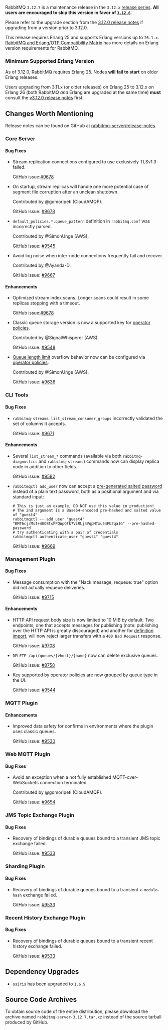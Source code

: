 RabbitMQ `3.12.7` is a maintenance release in the `3.12.x` [release series](https://www.rabbitmq.com/versions.html).
**All users are encouraged to skip this version in favor of [`3.12.6`](https://github.com/rabbitmq/rabbitmq-server/releases/tag/v3.12.6)**.

Please refer to the upgrade section from the [3.12.0 release notes](https://github.com/rabbitmq/rabbitmq-server/releases/tag/v3.12.0)
if upgrading from a version prior to 3.12.0.

This release requires Erlang 25 and supports Erlang versions up to `26.1.x`.
[RabbitMQ and Erlang/OTP Compatibility Matrix](https://www.rabbitmq.com/which-erlang.html) has more details on
Erlang version requirements for RabbitMQ.


### Minimum Supported Erlang Version

As of 3.12.0, RabbitMQ requires Erlang 25. Nodes **will fail to start** on older Erlang releases.

Users upgrading from 3.11.x (or older releases) on Erlang 25 to 3.12.x on Erlang 26
(both RabbitMQ *and* Erlang are upgraded at the same time) **must** consult
the [v3.12.0 release notes](https://github.com/rabbitmq/rabbitmq-server/releases/tag/v3.12.0) first.


## Changes Worth Mentioning

Release notes can be found on GitHub at [rabbitmq-server/release-notes](https://github.com/rabbitmq/rabbitmq-server/tree/v3.12.x/release-notes).


### Core Server

#### Bug Fixes

 * Stream replication connections configured to use exclusively TLSv1.3 failed.

   GitHub issue:[#9678](https://github.com/rabbitmq/rabbitmq-server/pull/9678)

 * On startup, stream replicas will handle one more potential case of segment file corruption
   after an unclean shutdown.

   Contributed by @gomoripeti (CloudAMQP).

   GitHub issue: [#9678](https://github.com/rabbitmq/rabbitmq-server/pull/9678)

 * `default_policies.*.queue_pattern` definition in `rabbitmq.conf` was incorrectly parsed.

   Contributed by @SimonUnge (AWS).

   GitHub issue: [#9545](https://github.com/rabbitmq/rabbitmq-server/pull/9545)

 * Avoid log noise when inter-node connections frequently fail and recover.

   Contributed by @Ayanda-D.

   GitHub issue: [#9667](https://github.com/rabbitmq/rabbitmq-server/pull/9667)

#### Enhancements

 * Optimized stream index scans. Longer scans could result in some replicas stopping
   with a timeout.

   GitHub issue:[#9678](https://github.com/rabbitmq/rabbitmq-server/pull/9678)

 * Classic queue storage version is now a supported key for [operator policies](https://rabbitmq.com/parameters.html#operator-policies).

   Contributed by @SignalWhisperer (AWS).

   GitHub issue: [#9548](https://github.com/rabbitmq/rabbitmq-server/pull/9548)

 * [Queue length limit](https://rabbitmq.com/maxlength.html) overflow behavior now can be configured via [operator policies](https://rabbitmq.com/parameters.html#operator-policies).

   Contributed by @SimonUnge (AWS).

   GitHub issue: [#9636](https://github.com/rabbitmq/rabbitmq-server/issues/9636)


### CLI Tools

#### Bug Fixes

 * `rabbitmq-streams list_stream_consumer_groups` incorrectly validated the set of columns it accepts.

   GitHub issue: [#9671](https://github.com/rabbitmq/rabbitmq-server/pull/9671)

#### Enhancements

 * Several `list_stream_*` commands (available via both `rabbitmq-diagnostics` and `rabbitmq-streams`) commands now can
   display replica node in addition to other fields.

   GitHub issue: [#9582](https://github.com/rabbitmq/rabbitmq-server/issues/9582)

 * `rabbitmqctl add_user` now can accept a [pre-generated salted password](https://rabbitmq.com/passwords.html) instead
   of a plain text password, both as a positional argument and via standard input:

   ``` shell
   # This is just an example, DO NOT use this value in production!
   # The 2nd argument is a Base64-encoded pre-hashed and salted value of "guest4"
   rabbitmqctl -- add_user "guest4" "BMT6cj/MsI+4UOBtsPPQWpQfk7ViRLj4VqpMTxu54FU3qa1G" --pre-hashed-password
   # try authenticating with a pair of credentials
   rabbitmqctl authenticate_user "guest4" "guest4"
   ```

   GitHub issue: [#9669](https://github.com/rabbitmq/rabbitmq-server/issues/9669)


### Management Plugin

#### Bug Fixes

 * Message consumption with the "Nack message, requeue: true" option did not actually requeue deliveries.

   GitHub issue: [#9715](https://github.com/rabbitmq/rabbitmq-server/pull/9715)

#### Enhancements

 * HTTP API request body size is now limited to 10 MiB by default.
   Two endpoints, one that accepts messages for publishing (note: publishing over the HTTP API is greatly discouraged)
   and another for [definition import](https://rabbitmq.com/definitions.html#import),
   will now reject larger transfers with a `400 Bad Request` response.

   GitHub issue: [#9708](https://github.com/rabbitmq/rabbitmq-server/pull/9708)

 * `DELETE /api/queues/{vhost}/{name}` now can delete exclusive queues.

   GitHub issue: [#8758](https://github.com/rabbitmq/rabbitmq-server/issues/8758)

 * Key supported by operator policies are now grouped by queue type in the UI.

   GitHub issue: [#9544](https://github.com/rabbitmq/rabbitmq-server/pull/9544)


### MQTT Plugin

#### Enhancements

 * Improved data safety for confirms in environments where the plugin uses classic queues.

   GitHub issue: [#9530](https://github.com/rabbitmq/rabbitmq-server/pull/9530)


### Web MQTT Plugin

#### Bug Fixes

 * Avoid an exception when a not fully established MQTT-over-WebSockets connection terminated.

   Contributed by @gomoripeti (CloudAMQP).

   GitHub issue: [#9654](https://github.com/rabbitmq/rabbitmq-server/pull/9654)


### JMS Topic Exchange Plugin

#### Bug Fixes

 * Recovery of bindings of durable queues bound to a transient JMS topic exchange failed.

   GitHub issue: [#9533](https://github.com/rabbitmq/rabbitmq-server/issues/9533)


### Sharding Plugin

#### Bug Fixes

 * Recovery of bindings of durable queues bound to a transient `x-modulo-hash` exchange failed.

   GitHub issue: [#9533](https://github.com/rabbitmq/rabbitmq-server/issues/9533)


### Recent History Exchange Plugin

#### Bug Fixes

 * Recovery of bindings of durable queues bound to a transient recent history exchange failed.

   GitHub issue: [#9533](https://github.com/rabbitmq/rabbitmq-server/issues/9533)


## Dependency Upgrades

 * `osiris` has been upgraded to [`1.6.9`](https://github.com/rabbitmq/osiris/releases)


## Source Code Archives

To obtain source code of the entire distribution, please download the archive named `rabbitmq-server-3.12.7.tar.xz`
instead of the source tarball produced by GitHub.

